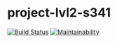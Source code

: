 # project-lvl2-s341
[![Build Status](https://travis-ci.org/akuimov/project-lvl1-s340.svg?branch=master)](https://travis-ci.org/akuimov/project-lvl1-s340)
[![Maintainability](https://api.codeclimate.com/v1/badges/5344abd7186afd72f5bc/maintainability)](https://codeclimate.com/github/akuimov/project-lvl2-s341/maintainability)